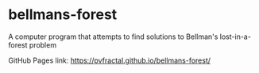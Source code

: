 # bellmans-forest
A computer program that attempts to find solutions to Bellman's lost-in-a-forest problem

GitHub Pages link: https://pvfractal.github.io/bellmans-forest/